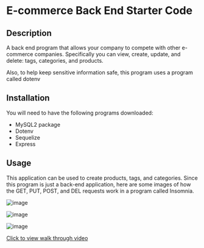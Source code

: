 # E-commerce Back End Starter Code

## Description
A back end program that allows your company to compete with other e-commerce companies. Specifically you can view, create, update, and delete: tags, categories, and products.

Also, to help keep sensitive information safe, this program uses a program called dotenv

## Installation
You will need to have the following programs downloaded: 
* MySQL2 package
* Dotenv
* Sequelize
* Express

## Usage 
This application can be used to create products, tags, and categories. Since this program is just a back-end application, here are some images of how the GET, PUT, POST, and DEL requests work in a program called Insomnia. 

![image](https://user-images.githubusercontent.com/72768805/108642348-db9bc280-7461-11eb-94d1-706a960ff38d.png)

![image](https://user-images.githubusercontent.com/72768805/108642373-0d148e00-7462-11eb-87c0-17648932b3a5.png)

![image](https://user-images.githubusercontent.com/72768805/108642394-1d2c6d80-7462-11eb-9372-37506f90792e.png)

[Click to view walk through video](https://drive.google.com/file/d/1aMtpc3oiOpXN5GpxPyARRC2JX8u21C6E/view)
